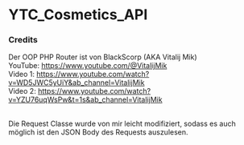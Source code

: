 # YTC_Cosmetics_API

### Credits
Der OOP PHP Router ist von BlackScorp (AKA Vitalij Mik)</br>
YouTube: https://www.youtube.com/@VitalijMik</br>
Video 1: https://www.youtube.com/watch?v=WD5JWC5yUiY&ab_channel=VitalijMik</br>
Video 2: https://www.youtube.com/watch?v=YZU76uqWsPw&t=1s&ab_channel=VitalijMik</br></br>

Die Request Classe wurde von mir leicht modifiziert, sodass es auch möglich ist den JSON Body des Requests auszulesen.
